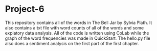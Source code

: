# Project-6
This repository contains all of the words in The Bell Jar by Sylvia Plath. It also contains a txt file with word counts of all of the words and some explatory data analysis.
All of the code is written using CoLab while the graph of the word frequencies was made in QuickStart. The hello.py file also does a sentiment analysis on the first part of the first chapter.

